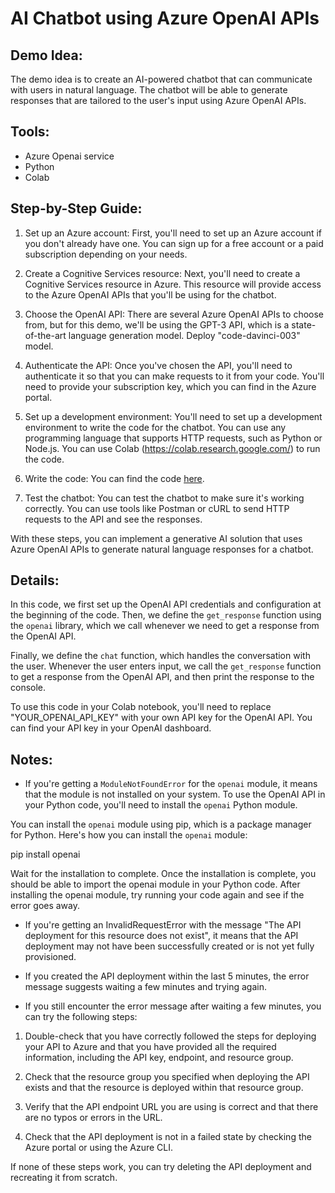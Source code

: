 # AI Chatbot using Azure OpenAI APIs

## Demo Idea:

The demo idea is to create an AI-powered chatbot that can communicate with users in natural language. The chatbot will be able to generate responses that are tailored to the user's input using Azure OpenAI APIs.

## Tools:

- Azure Openai service
- Python
- Colab

## Step-by-Step Guide:

1. Set up an Azure account: First, you'll need to set up an Azure account if you don't already have one. You can sign up for a free account or a paid subscription depending on your needs.

2. Create a Cognitive Services resource: Next, you'll need to create a Cognitive Services resource in Azure. This resource will provide access to the Azure OpenAI APIs that you'll be using for the chatbot.

3. Choose the OpenAI API: There are several Azure OpenAI APIs to choose from, but for this demo, we'll be using the GPT-3 API, which is a state-of-the-art language generation model. Deploy "code-davinci-003" model.

4. Authenticate the API: Once you've chosen the API, you'll need to authenticate it so that you can make requests to it from your code. You'll need to provide your subscription key, which you can find in the Azure portal.

5. Set up a development environment: You'll need to set up a development environment to write the code for the chatbot. You can use any programming language that supports HTTP requests, such as Python or Node.js. You can use Colab (https://colab.research.google.com/) to run the code.

6. Write the code: You can find the code [here](code.py).

7. Test the chatbot: You can test the chatbot to make sure it's working correctly. You can use tools like Postman or cURL to send HTTP requests to the API and see the responses.

With these steps, you can implement a generative AI solution that uses Azure OpenAI APIs to generate natural language responses for a chatbot.

## Details:

In this code, we first set up the OpenAI API credentials and configuration at the beginning of the code. Then, we define the `get_response` function using the `openai` library, which we call whenever we need to get a response from the OpenAI API.

Finally, we define the `chat` function, which handles the conversation with the user. Whenever the user enters input, we call the `get_response` function to get a response from the OpenAI API, and then print the response to the console.

To use this code in your Colab notebook, you'll need to replace "YOUR_OPENAI_API_KEY" with your own API key for the OpenAI API. You can find your API key in your OpenAI dashboard.

## Notes:

- If you're getting a `ModuleNotFoundError` for the `openai` module, it means that the module is not installed on your system. To use the OpenAI API in your Python code, you'll need to install the `openai` Python module.

You can install the `openai` module using pip, which is a package manager for Python. Here's how you can install the `openai` module:

pip install openai

Wait for the installation to complete. Once the installation is complete, you should be able to import the openai module in your Python code.
After installing the openai module, try running your code again and see if the error goes away.


- If you're getting an InvalidRequestError with the message "The API deployment for this resource does not exist", it means that the API deployment may not have been successfully created or is not yet fully provisioned.

- If you created the API deployment within the last 5 minutes, the error message suggests waiting a few minutes and trying again.

- If you still encounter the error message after waiting a few minutes, you can try the following steps:

1. Double-check that you have correctly followed the steps for deploying your API to Azure and that you have provided all the required information, including the API key, endpoint, and resource group.

2. Check that the resource group you specified when deploying the API exists and that the resource is deployed within that resource group.

3. Verify that the API endpoint URL you are using is correct and that there are no typos or errors in the URL.

4. Check that the API deployment is not in a failed state by checking the Azure portal or using the Azure CLI.

If none of these steps work, you can try deleting the API deployment and recreating it from scratch.
